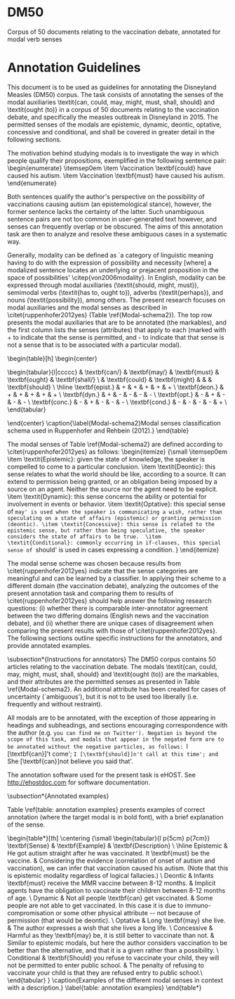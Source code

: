 # DM50
Corpus of 50 documents relating to the vaccination debate, annotated for modal verb senses

# Annotation Guidelines
This document is to be used as guidelines for annotating the Disneyland Measles (DM50) corpus. The task consists of annotating the senses of the modal auxiliaries \textit{can, could, may, might, must, shall, should} and \textit{ought (to)} in a corpus of 50 documents relating to the vaccination debate, and specifically the measles outbreak in Disneyland in 2015. The permitted senses of the modals are epistemic, dynamic, deontic, optative, concessive and conditional, and shall be covered in greater detail in the following sections.

The motivation behind studying modals is to investigate the way in which people qualify their propositions, exemplified in the following sentence pair:
\begin{enumerate}
\itemsep0em
\item Vaccination \textbf{could} have caused his autism.
\item Vaccination \textbf{must} have caused his autism.
\end{enumerate}

Both sentences qualify the author's perspective on the possibility of vaccinations causing autism (an epistemological stance), however, the former sentence lacks the certainty of the latter. Such unambiguous sentence pairs are not too common in user-generated text however, and senses can frequently overlap or be obscured. The aims of this annotation task are then to analyze and resolve these ambiguous cases in a systematic way. 

Generally, modality can be defined as `a category of linguistic meaning having to do with the expression of possibility and necessity [where] a modalized sentence locates an underlying or prejacent proposition in the space of possibilities' \citep{von2006modality}. In English, modality can be expressed through modal auxiliaries (\textit{should, might, must}), semimodal verbs (\textit{has to, ought to}), adverbs (\textit{perhaps}), and nouns (\textit{possibility}), among others. The present research focuses on modal auxiliaries and the modal senses as described in \citet{ruppenhofer2012yes} (Table \ref{Modal-schema2}). The top row presents the modal auxiliaries that are to be annotated (the markables), and the first column lists the senses (attributes) that apply to each (marked with + to indicate that the sense is permitted, and - to indicate that that sense is not a sense that is to be associated with a particular modal).

\begin{table}[h]
\begin{center}

\begin{tabular}{l|ccccc}
 & \textbf{can/} & \textbf{may/} & \textbf{must} & \textbf{ought} & \textbf{shall/} \\
 & \textbf{could} & \textbf{might} & & & \textbf{should} \\ \hline
 \textbf{epist.} & + & + & + & + & + \\
 \textbf{deon.} & + & + & + & + & + \\
 \textbf{dyn.} & + & - & - & - & - \\
 \textbf{opt.} & - & + & - & - & - \\
 \textbf{conc.} & - & + & - & - & - \\
 \textbf{cond.} & - & - & - & - & + \\
\end{tabular}

\end{center}
\caption{\label{Modal-schema2}Modal senses classification schema used in Ruppenhofer and Rehbein (2012).}
\end{table}

The modal senses of Table \ref{Modal-schema2} are defined according to \citet{ruppenhofer2012yes} as follows: 
\begin{itemize}
{\small
\itemsep0em
\item \textit{Epistemic}: given the state of knowledge, the speaker is compelled to come to a particular conclusion.
\item \textit{Deontic}: this sense relates to what the world should be like, according to a source. It can extend to permission being granted, or an obligation being imposed by a source on an agent. Neither the source nor the agent need to be explicit. 
\item \textit{Dynamic}: this sense concerns the ability or potential for involvement in events or behavior.
\item \textit{Optative}: this special sense of `may' is used when the speaker is communicating a wish, rather than speculating on a state of affairs (epistemic) or granting permission (deontic).
\item \textit{Concessive}: this sense is related to the epistemic sense, but rather than being speculative, the speaker considers the state of affairs to be true. 
\item \textit{Conditional}: commonly occurring in if-clauses, this special sense of `should' is used in cases expressing a condition. 
}
\end{itemize}

The modal sense scheme was chosen because results from \citet{ruppenhofer2012yes} indicate that the sense categories are meaningful and can be learned by a classifier. In applying their scheme to a different domain (the vaccination debate), analyzing the outcomes of the present annotation task and comparing them to results of \citet{ruppenhofer2012yes} should help answer the following research questions: (i) whether there is comparable inter-annotator agreement between the two differing domains (English news and the vaccination debate), and (ii) whether there are unique cases of disagreement when comparing the present results with those of \citet{ruppenhofer2012yes}. The following sections outline specific instructions for the annotators, and provide annotated examples. 

\subsection*{Instructions for annotators}
The DM50 corpus contains 50 articles relating to the vaccination debate. The modals \textit{can, could, may, might, must, shall, should} and \textit{ought (to)} are the markables, and their attributes are the permitted senses as presented in Table \ref{Modal-schema2}. An additional attribute has been created for cases of uncertainty (`ambiguous'), but it is not to be used too liberally (i.e. frequently and without restraint).

All modals are to be annotated, with the exception of those appearing in headings and subheadings, and sections encouraging correspondence with the author (e.g. `you can find me on Twitter'). Negation is beyond the scope of this task, and modals that appear in the negated form are to be annotated without the negative particles, as follows: `I [\textbf{can}]'t come'; `I [\textbf{should}]n't call at this time'; and `She [\textbf{can}]not believe you said that'.

The annotation software used for the present task is eHOST. See http://ehostdoc.com for software documentation.

\subsection*{Annotated examples}

Table \ref{table: annotation examples} presents examples of correct annotation (where the target modal is in bold font), with a brief explanation of the sense.

\begin{table*}[th]
\centering
{\small
\begin{tabular}{l p{5cm} p{7cm}}
\textbf{Sense} & \textbf{Example} & \textbf{Description} \\ \hline 
Epistemic & He got autism straight after he was vaccinated. It \textbf{must} be the vaccine. & Considering the evidence (correlation of onset of autism and vaccination), we can infer that vaccination caused his autism. (Note that this is epistemic modality regardless of logical fallacies.) \\
Deontic & Infants \textbf{must} receive the MMR vaccine between 8-12 months. & Implicit agents have the obligation to vaccinate their children between 8-12 months of age. \\
Dynamic & Not all people \textbf{can} get vaccinated. & Some people are not able to get vaccinated. In this case it is due to immuno-compromisation or some other physical attribute -- not because of permission (that would be deontic). \\
Optative & Long \textbf{may} she live. & The author expresses a wish that she lives a long life. \\
Concessive & Harmful as they \textbf{may} be, it is still better to vaccinate than not. & Similar to epistemic modals, but here the author considers vaccination to be better than the alternative, and that it is a given rather than a possibility. \\
Conditional & \textbf{Should} you refuse to vaccinate your child, they will not be permitted to enter public school. & The penalty of refusing to vaccinate your child is that they are refused entry to public school.\\
\end{tabular}
}
\caption{Examples of the different modal senses in context with a description.} \label{table: annotation examples}
\end{table*}
